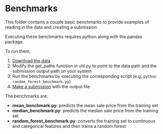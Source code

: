 Benchmarks
==========

This folder contains a couple basic benchmarks to provide examples of reading in the data and creating a submission.

Executing these benchmarks requires python along with the pandas package.

To run them,

1. [Download the data](https://www.kaggle.com/c/bluebook-for-bulldozers/data)
2. Modify the get_paths function in util.py to point to the data path and the submission output path on your system
3. Run the benchmarks by executing the corresponding script (e.g. `python random_forest_benchmark.py`)
4. [Make a submission](https://www.kaggle.com/c/bluebook-for-bulldozers/submissions/attach) with the output file

The benchmarks are:

 - **mean_benchmark.py**: predicts the mean sale price from the training set
 - **median_benchmark.py**: predicts the median sale price from the training set
 - **random_forest_benchmark.py**: converts the training set to continuous and categorical features and then trains a random forest